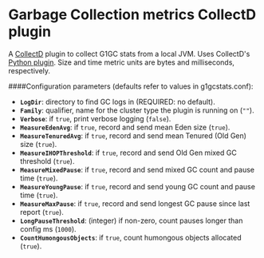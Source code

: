 # Garbage Collection metrics CollectD plugin

A [CollectD](http://collectd.org) plugin to collect G1GC stats from a local JVM. Uses CollectD's [Python plugin](http://collectd.org/documentation/manpages/collectd-python.5.shtml).
Size and time metric units are bytes and milliseconds, respectively.

####Configuration parameters (defaults refer to values in g1gcstats.conf):
- **`LogDir`**: directory to find GC logs in (REQUIRED: no default).
- **`Family`**: qualifier, name for the cluster type the plugin is running on (`""`).
- **`Verbose`**: if `true`, print verbose logging (`false`).
- **`MeasureEdenAvg`**: if `true`, record and send mean Eden size (`true`).
- **`MeasureTenuredAvg`**: if `true`, record and send mean Tenured (Old Gen) size (`true`).
- **`MeasureIHOPThreshold`**: if `true`, record and send Old Gen mixed GC threshold (`true`).
- **`MeasureMixedPause`**: if `true`, record and send mixed GC count and pause time (`true`).
- **`MeasureYoungPause`**: if `true`, record and send young GC count and pause time (`true`).
- **`MeasureMaxPause`**: if `true`, record and send longest GC pause since last report (`true`).
- **`LongPauseThreshold`**: (integer) if non-zero, count pauses longer than config ms (`1000`).
- **`CountHumongousObjects`**: if `true`, count humongous objects allocated (`true`).
